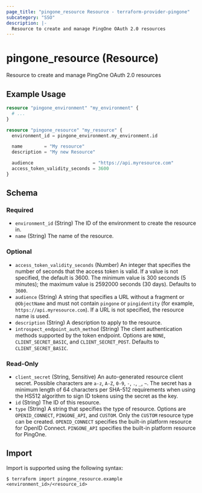 ```yaml
---
page_title: "pingone_resource Resource - terraform-provider-pingone"
subcategory: "SSO"
description: |-
  Resource to create and manage PingOne OAuth 2.0 resources
---
```


# pingone_resource (Resource)

Resource to create and manage PingOne OAuth 2.0 resources

## Example Usage

```terraform
resource "pingone_environment" "my_environment" {
  # ...
}

resource "pingone_resource" "my_resource" {
  environment_id = pingone_environment.my_environment.id

  name        = "My resource"
  description = "My new Resource"

  audience                      = "https://api.myresource.com"
  access_token_validity_seconds = 3600
}
```

<!-- schema generated by tfplugindocs -->
## Schema

### Required

- `environment_id` (String) The ID of the environment to create the resource in.
- `name` (String) The name of the resource.

### Optional

- `access_token_validity_seconds` (Number) An integer that specifies the number of seconds that the access token is valid. If a value is not specified, the default is 3600. The minimum value is 300 seconds (5 minutes); the maximum value is 2592000 seconds (30 days). Defaults to `3600`.
- `audience` (String) A string that specifies a URL without a fragment or `@ObjectName` and must not contain `pingone` or `pingidentity` (for example, `https://api.myresource.com`). If a URL is not specified, the resource name is used.
- `description` (String) A description to apply to the resource.
- `introspect_endpoint_auth_method` (String) The client authentication methods supported by the token endpoint. Options are `NONE`, `CLIENT_SECRET_BASIC`, and `CLIENT_SECRET_POST`. Defaults to `CLIENT_SECRET_BASIC`.

### Read-Only

- `client_secret` (String, Sensitive) An auto-generated resource client secret. Possible characters are `a-z`, `A-Z`, `0-9`, `-`, `.`, `_`, `~`. The secret has a minimum length of 64 characters per SHA-512 requirements when using the HS512 algorithm to sign ID tokens using the secret as the key.
- `id` (String) The ID of this resource.
- `type` (String) A string that specifies the type of resource. Options are `OPENID_CONNECT`, `PINGONE_API`, and `CUSTOM`. Only the `CUSTOM` resource type can be created. `OPENID_CONNECT` specifies the built-in platform resource for OpenID Connect. `PINGONE_API` specifies the built-in platform resource for PingOne.

## Import

Import is supported using the following syntax:

```shell
$ terraform import pingone_resource.example <environment_id>/<resource_id>
```
